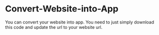 # Convert-Website-into-App
You can convert your website into app. You need to just simply download this code and update the url to your website url.
